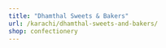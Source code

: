 ```yaml
---
title: "Dhamthal Sweets & Bakers"
url: /karachi/dhamthal-sweets-and-bakers/
shop: confectionery
---
```

